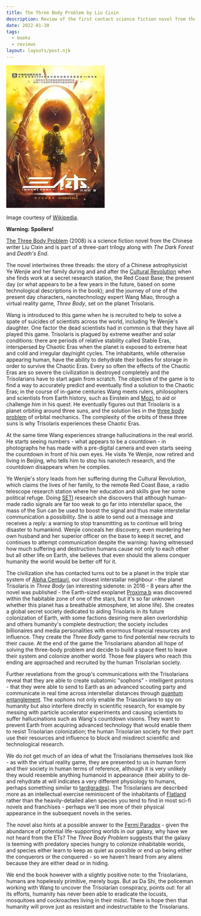 ```yaml
---
title: The Three Body Problem by Liu Cixin
description: Review of the first contact science fiction novel from the Chinese writer Liu Cixin
date: 2022-01-30
tags:
  - books
  - reviews
layout: layouts/post.njk
---
```


![The Three Body Problem](/img/Threebody.jpg)

Image courtesy of [Wikipedia](https://en.wikipedia.org/wiki/The_Three-Body_Problem_\(novel\)#/media/File:Threebody.jpg).

**Warning: Spoilers!**

[The Three Body Problem](https://www.amazon.com/Three-Body-Problem-Cixin-Liu/dp/0765382032/ref=sr_1_1?keywords=the+three+body+problem&qid=1643490412&s=books&sr=1-1) (2008) is a science fiction novel from the Chinese writer Liu Cixin and is part of a three-part trilogy along with *The Dark Forest* and *Death's End*.

The novel intertwines three threads: the story of a Chinese astrophysicist Ye Wenjie and her family during and and after the [Cultural Revolution](https://en.wikipedia.org/wiki/Cultural_Revolution) when she finds work at a secret research station, the Red Coast Base; the present day (or what appears to be a few years in the future, based on some technological descriptions in the book); and the journey of one of the present day characters, nanotechnology expert Wang Miao, through a virtual reality game, *Three Body*, set on the planet Trisolaris.

Wang is introduced to this game when he is recruited to help to solve a spate of suicides of scientists across the world, including Ye Wenjie's daughter. One factor the dead scientists had in common is that they have all played this game. Trisolaris is plagued by extreme weather and solar conditions: there are periods of relative stability called Stable Eras, interspersed by Chaotic Eras when the planet is exposed to extreme heat and cold and irregular day/night cycles. The inhabitants, while otherwise appearing human, have the ability to dehydrate their bodies for storage in order to survive the Chaotic Eras. Every so often the effects of the Chaotic Eras are so severe the civilization is destroyed completely and the Trisolarians have to start again from scratch. The objective of the game is to find a way to accurately predict and eventually find a solution to the Chaotic Eras; in the course of in-game centuries Wang meets rulers, philosophers and scientists from Earth history, such as Einstein and [Mozi](https://en.wikipedia.org/wiki/Mozi), to aid or challenge him in his quest. He eventually figures out that Trisolaris is a planet orbiting around three suns, and the solution lies in the [three body problem](https://en.wikipedia.org/wiki/Three-body_problem) of orbital mechanics. The complexity of the orbits of these three suns is why Trisolaris experiences these Chaotic Eras.

At the same time Wang experiences strange hallucinations in the real world. He starts seeing numbers - what appears to be a countdown - in photographs he has made with a pre-digital camera and even starts seeing the countdown in front of his own eyes. He visits Ye Wenjie, now retired and living in Beijing, who tells him to stop his nanotech research, and the countdown disappears when he complies.

Ye Wenjie's story leads from her suffering during the Cultural Revolution, which claims the lives of her family, to the remote Red Coast Base, a radio telescope research station where her education and skills give her some political refuge. Doing [SETI](https://en.wikipedia.org/wiki/Search_for_extraterrestrial_intelligence) research she discovers that although human-made radio signals are far too weak to go far into interstellar space, the mass of the Sun can be used to boost the signal and thus make interstellar communication a possibility. She is able to send out a message and receives a reply:  a warning to stop transmitting as to continue will bring disaster to humankind. Wenjie conceals her discovery, even murdering her own husband and her superior officer on the base to keep it secret, and continues to attempt communication despite the warning: having witnessed how much suffering and destruction humans cause not only to each other but all other life on Earth, she believes that even should the aliens conquer humanity the world would be better off for it.

The civilization she has contacted turns out to be a planet in the triple star system of [Alpha Centauri](https://en.wikipedia.org/wiki/Alpha_Centauri), our closest interstallar neighbour - the planet Trisolaris in *Three Body* (an interesting sidenote: in 2016 - 8 years after the novel was published - the Earth-sized exoplanet [Proxima b](https://en.wikipedia.org/wiki/Proxima_Centauri_b) was discovered within the habitable zone of one of the stars, but it's so far unknown whether this planet has a breathable atmosphere, let alone life). She creates a global secret society dedicated to aiding Trisolaris in its future colonization of Earth, with some factions desiring mere alien overlordship and others humanity's complete destruction; the society includes billionaires and media personalities with enormous financial resources and influence. They create the *Three Body* game to find potential new recruits to their cause. At the end of the game the Trisolarians abandon all hope of solving the three-body problem and decide to build a space fleet to leave their system and colonize another world. Those few players who reach this ending are approached and recruited by the human Trisolarian society.

Further revelations from the group's communications with the Trisolarians reveal that they are able to create subatomic "sophons" - intelligent protons - that they were able to send to Earth as an advanced scouting party and communicate in real time across interstellar distances through [quantum entanglement](https://en.wikipedia.org/wiki/Quantum_entanglement). The sophons not only enable the Triasolarians to spy on humanity but also interfere directly in scientific research, for example by messing with particle accelerator experiments and causing scientists to suffer hallucinations such as Wang's countdown visions. They want to prevent Earth from acquiring advanced technology that would enable them to resist Trisolarian colonization; the human Trisolarian society for their part use their resources and influence to block and misdirect scientific and technological research.

We do not get much of an idea of what the Trisolarians themselves look like - as with the virtual reality game, they are presented to us in human form and their society in human terms of reference, although it is very unlikely they would resemble anything humanoid in appearance (their ability to de- and rehydrate at will indicates a very different physiology to humans, perhaps something similar to [tardigrades](https://en.wikipedia.org/wiki/Tardigrade)). The Trisolarians are described more as an intellectual exercise reminiscent of the inhabitants of [Flatland](https://en.wikipedia.org/wiki/Flatland) rather than the heavily-detailed alien species you tend to find in most sci-fi novels and franchises - perhaps we'll see more of their physical appearance in the subsequent novels in the series.

The novel also hints at a possible answer to the [Fermi Paradox](https://en.wikipedia.org/wiki/Fermi_paradox) - given the abundance of potential life-supporting worlds in our galaxy, why have we not heard from the ETs? The *Three Body Problem* suggests that the galaxy is teeming with predatory species hungry to colonize inhabitable worlds, and species either learn to keep as quiet as possible or end up being either the conquerors or the conquered - so we haven't heard from any aliens because they are either dead or in hiding.

We end the book however with a slightly positive note: to the Trisolarians, humans are hopelessly primitive, merely bugs. But as Da Shi, the policeman working with Wang to uncover the Trisolarian conspiracy, points out: for all its efforts, humanity has never been able to eradicate the locusts, mosquitoes and cockroaches living in their midst. There is hope then that humanity will prove just as resistant and indestructable to the Trisolarians.
